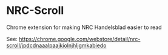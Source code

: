 # NRC-Scroll
Chrome extension for making NRC Handelsblad easier to read

See: https://chrome.google.com/webstore/detail/nrc-scroll/jpdcdnaaalpaajkiolnjhljgmkabiedo
